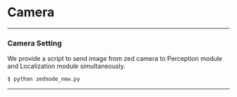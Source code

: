 Camera
===

---
<!-- 請參考 https://elsa-lab.github.io/training-noodles/guide/installation.html -->

### Camera Setting

We provide a script to send image from zed camera to Perception module and Localization module simultaneously.

```bash
$ python zednode_new.py
```

---